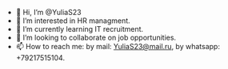 - 👋 Hi, I’m @YuliaS23
- 👀 I’m interested in HR managment.
- 🌱 I’m currently learning IT recruitment.
- 💞️ I’m looking to collaborate on job opportunities.
- 📫 How to reach me: by mail: YuliaS23@mail.ru, by whatsapp: +79217515104.

<!---
YuliaS23/YuliaS23 is a ✨ special ✨ repository because its `README.md` (this file) appears on your GitHub profile.
You can click the Preview link to take a look at your changes.
--->
